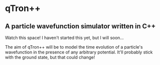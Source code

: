 # qTron++
## A particle wavefunction simulator written in C++

Watch this space! I haven't started this yet, but I will soon...

The aim of qTron++ will be to model the time evolution of a particle's wavefunction in the presence of any arbitrary potential. It'll probably stick with the ground state, but that could change!
